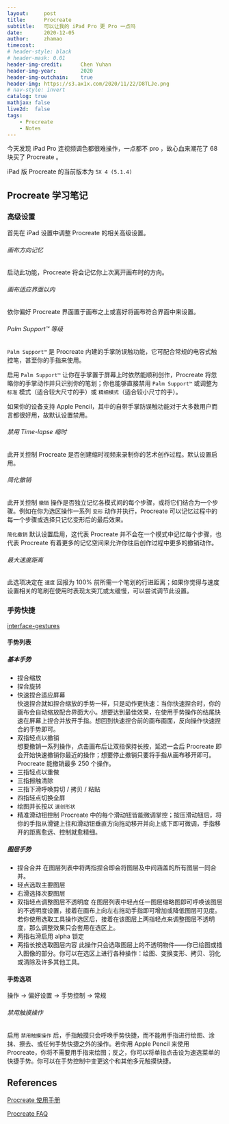 ```yaml
---
layout:     post
title:      Procreate
subtitle:   可以让我的 iPad Pro 更 Pro 一点吗
date:       2020-12-05
author:     zhamao
timecost:   
# header-style: black
# header-mask: 0.01
header-img-credit:      Chen Yuhan
header-img-year:        2020
header-img-outchain:    true
header-img: https://s3.ax1x.com/2020/11/22/D8TLJe.png
# nav-style: invert
catalog: true
mathjax: false
live2d:  false
tags:
    - Procreate
    - Notes
---
```


今天发现 iPad Pro 连视频调色都很难操作，一点都不 pro ，故心血来潮花了 68 块买了 Procreate 。

iPad 版 Procreate 的当前版本为 `5X 4 (5.1.4)`

## Procreate 学习笔记

### 高级设置

首先在 iPad 设置中调整 Procreate 的相关高级设置。

###### 画布方向记忆

启动此功能，Procreate 将会记忆你上次离开画布时的方向。

###### 画布适应界面以内

依你偏好 Procreate 界面置于画布之上或喜好将画布符合界面中来设置。

###### Palm Support™ 等级

`Palm Support™` 是 Procreate 内建的手掌防误触功能，它可配合常规的电容式触控笔，甚至你的手指来使用。

启用 `Palm Support™` 让你在手掌置于屏幕上时依然能顺利创作，Procreate 将忽略你的手掌动作并只识别你的笔划；你也能够直接禁用 `Palm Support™` 或调整为 `标准` 模式（适合较大尺寸的手）或 `精细模式`（适合较小尺寸的手）。

如果你的设备支持 Apple Pencil，其中的自带手掌防误触功能对于大多数用户而言都很好用，故默认设置禁用。

###### 禁用 Time-lapse 缩时

此开关控制 Procreate 是否创建缩时视频来录制你的艺术创作过程。默认设置启用。

###### 简化撤销

此开关控制 `撤销` 操作是否独立记忆各模式间的每个步骤，或将它们结合为一个步骤。例如在你为选区操作一系列 `变形` 动作并执行，Procreate 可以记忆过程中的每一个步骤或选择只记忆变形后的最后效果。

`简化撤销` 默认设置启用，这代表 Procreate 并不会在一个模式中记忆每个步骤，也代表 Procreate 有着更多的记忆空间来允许你往后创作过程中更多的撤销动作。

###### 最大速度距离

此选项决定在 `速度` 回报为 100% 前所需一个笔划的行进距离；如果你觉得与速度设置相关的笔刷在使用时表现太突兀或太缓慢，可以尝试调节此设置。

### 手势快捷

[interface-gestures](https://procreate.art/cn/handbook/5.1/interface-gestures/gestures/)

#### 手势列表

##### 基本手势

- 捏合缩放
- 捏合旋转
- 快速捏合适应屏幕  
    快速捏合就如捏合缩放的手势一样，只是动作更快速：当你快速捏合时，你的画布会自动缩放配合界面大小。想要达到最佳效果，在使用手势操作的结尾快速在屏幕上捏合并放开手指。想回到快速捏合前的画布画面，反向操作快速捏合的手势即可。
- 双指轻点以撤销  
    想要撤销一系列操作，点击画布后让双指保持长按，延迟一会后 Procreate 即会开始快速撤销你最近的操作；想要停止撤销只要将手指从画布移开即可。Procreate 能撤销最多 250 个操作。
- 三指轻点以重做
- 三指擦触清除
- 三指下滑呼唤剪切 / 拷贝 / 粘贴
- 四指轻点切换全屏
- 绘图并长按以 `速创形状`
- 精准滑动钮控制
    Procreate 中的每个滑动钮皆能微调掌控；按压滑动钮后，将你的手指从滑键上往和滑动钮垂直方向拖动移开并向上或下即可微调，手指移开的距离愈远、控制就愈精细。

##### 图层手势

- 捏合合并
    在图层列表中将两指捏合即会将图层及中间涵盖的所有图层一同合并。
- 轻点选取主要图层
- 右滑选择次要图层
- 双指轻点调整图层不透明度
    在图层列表中轻点任一图层缩略图即可呼唤该图层的不透明度设置，接着在画布上向左右拖动手指即可增加或降低图层可见度。若你使用选取工具操作选区后，接着在该图层上两指轻点来调整图层不透明度，那么调整效果只会套用在选区上。
- 两指右滑启用 alpha 锁定
- 两指长按选取图层内容
    此操作只会选取图层上的不透明物件——你已绘图或插入图像的部分。你可以在选区上进行各种操作：绘图、变换变形、拷贝、羽化或清除及许多其他工具。

#### 手势选项

操作 -> 偏好设置 -> 手势控制 -> 常规

###### 禁用触摸操作

启用 `禁用触摸操作` 后，手指触摸只会呼唤手势快捷，而不能用手指进行绘图、涂抹、擦去、或任何手势快捷之外的操作。若你用 Apple Pencil 来使用 Procreate，你将不需要用手指来绘图；反之，你可以将单指点击设为速选菜单的快捷手势。你可以在手势控制中变更这个和其他多元触摸快捷。

## References

<a href = "https://procreate.art/cn/handbook/5.1" target="_blank">Procreate 使用手册</a>

<a href = "https://procreate.art/cn/faq" target="_blank">Procreate FAQ</a>
